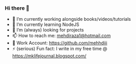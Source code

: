 
<!--
**mehhdiii/mehhdiii** is a ✨ _special_ ✨ repository because its `README.md` (this file) appears on your GitHub profile.

Here are some ideas to get you started:
-->
<!-- ![my flyer](https://user-images.githubusercontent.com/60067141/121791883-2b1c1f00-cc08-11eb-8b73-4d81ae1a8dcd.png)

 -->
### Hi there 👋

- 🔭 I’m currently working alongside books/videos/tutorials
- 🌱 I’m currently learning NodeJS
- 👯 I’m (always) looking for projects
- 📫 How to reach me: mehdiraza1@hotmail.com
- 🏢 Work Account: https://github.com/mehhdiii
- ⚡ (serious) Fun fact: I write in my free time @ https://mklifejournal.blogspot.com/




